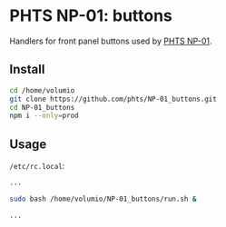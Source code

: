# PHTS NP-01: buttons

Handlers for front panel buttons used by [PHTS NP-01].

## Install

```sh
cd /home/volumio
git clone https://github.com/phts/NP-01_buttons.git
cd NP-01_buttons
npm i --only=prod
```

## Usage

`/etc/rc.local`:

```sh
...

sudo bash /home/volumio/NP-01_buttons/run.sh &

...
```

[PHTS NP-01]: https://tsaryk.com/NP-01
